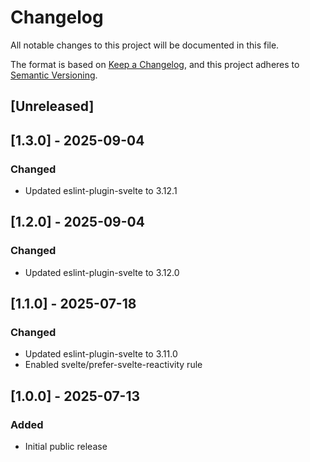 # Changelog

All notable changes to this project will be documented in this file.

The format is based on [Keep a Changelog](https://keepachangelog.com/en/1.0.0/),
and this project adheres to [Semantic Versioning](https://semver.org/spec/v2.0.0.html).


## [Unreleased]


## [1.3.0] - 2025-09-04

### Changed

- Updated eslint-plugin-svelte to 3.12.1


## [1.2.0] - 2025-09-04

### Changed

- Updated eslint-plugin-svelte to 3.12.0


## [1.1.0] - 2025-07-18

### Changed

- Updated eslint-plugin-svelte to 3.11.0
- Enabled svelte/prefer-svelte-reactivity rule


## [1.0.0] - 2025-07-13

### Added

- Initial public release
